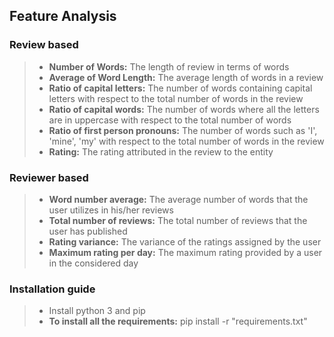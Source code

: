 ## Feature Analysis

### Review based

> - __Number of Words:__ The length of review in terms of words
> - __Average of Word Length:__ The average length of words in a review
> - __Ratio of capital letters:__ The number of words containing capital letters with respect to the total number of words in the review
> - __Ratio of capital words:__ The number of words where all the letters are in uppercase with respect to the total number of words
> - __Ratio of first person pronouns:__ The number of words such as 'I', 'mine', 'my' with respect to the total number of words in the review
> - __Rating:__ The rating attributed in the review to the entity

### Reviewer based

> - __Word number average:__ The average number of words that the user utilizes in his/her reviews
> - __Total number of reviews:__ The total number of reviews that the user has published
> - __Rating variance:__ The variance of the ratings assigned by the user
> - __Maximum rating per day:__ The maximum rating provided by a user in the considered day


### Installation guide

> - Install python 3 and pip
> - __To install all the requirements:__ pip install -r "requirements.txt"
